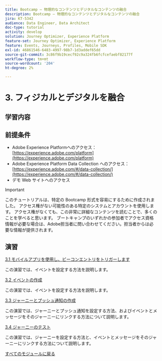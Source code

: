 ```yaml
---
title: Bootcamp – 物理的なコンテンツとデジタルなコンテンツの融合
description: Bootcamp – 物理的なコンテンツとデジタルなコンテンツの融合
jira: KT-5342
audience: Data Engineer, Data Architect
doc-type: tutorial
activity: develop
solution: Journey Optimizer, Experience Platform
feature-set: Journey Optimizer, Experience Platform
feature: Events, Journeys, Profiles, Mobile SDK
exl-id: 46861546-6483-4997-98b7-1d3addef65dd
source-git-commit: 3c86f9b19cecf92c9a324fb6fcfcefaebf82177f
workflow-type: tm+mt
source-wordcount: '204'
ht-degree: 2%

---
```


# 3. フィジカルとデジタルを融合

## 学習内容

## 前提条件

- Adobe Experience Platformへのアクセス：[https://experience.adobe.com/platform](https://experience.adobe.com/platform)
- Adobe Experience Platform Data Collection へのアクセス：[https://experience.adobe.com/#/data-collection/](https://experience.adobe.com/#/data-collection/)
- デモ Web サイトへのアクセス

>[!IMPORTANT]
>
>このチュートリアルは、特定の Bootcamp 形式を容易にするために作成されました。 アクセス権がない可能性のある特定のシステムとアカウントを使用します。 アクセス権がなくても、この非常に詳細なコンテンツを読むことで、多くのことを学べると思います。 ブートキャンプのいずれかの参加者でアクセス資格情報が必要な場合は、Adobe担当者に問い合わせてください。担当者からは必要な情報が提供されます。

## 演習

[3.1 モバイルアプリを使用し、ビーコンエントリをトリガーします](./ex1.md)

この演習では、イベントを設定する方法を説明します。

[3.2 イベントの作成](./ex2.md)

この演習では、イベントを設定する方法を説明します。

[3.3 ジャーニーとプッシュ通知の作成](./ex3.md)

この演習では、ジャーニーとプッシュ通知を設定する方法、およびイベントとメッセージをそのジャーニーにリンクする方法について説明します。

[3.4 ジャーニーのテスト](./ex4.md)

この演習では、ジャーニーを設定する方法と、イベントとメッセージをそのジャーニーにリンクする方法について説明します。

[すべてのモジュールに戻る](../../overview.md)
